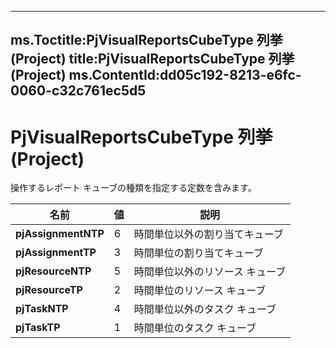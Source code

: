 

---
ms.Toctitle:PjVisualReportsCubeType 列挙 (Project)
title:PjVisualReportsCubeType 列挙 (Project)
ms.ContentId:dd05c192-8213-e6fc-0060-c32c761ec5d5
---
# PjVisualReportsCubeType 列挙 (Project)




操作するレポート キューブの種類を指定する定数を含みます。


|**名前**|**値**|**説明**|
|---|---|---|
|**pjAssignmentNTP**|6|時間単位以外の割り当てキューブ|
|**pjAssignmentTP**|3|時間単位の割り当てキューブ|
|**pjResourceNTP**|5|時間単位以外のリソース キューブ|
|**pjResourceTP**|2|時間単位のリソース キューブ|
|**pjTaskNTP**|4|時間単位以外のタスク キューブ|
|**pjTaskTP**|1|時間単位のタスク キューブ|




